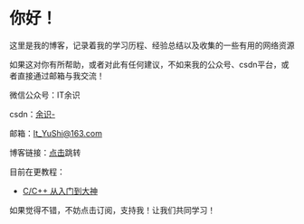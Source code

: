 # 你好！

这里是我的博客，记录着我的学习历程、经验总结以及收集的一些有用的网络资源

如果这对你有所帮助，或者对此有任何建议，不如来我的公众号、csdn平台，或者直接通过邮箱与我交流！

微信公众号：IT余识

csdn：[余识-](https://blog.csdn.net/weixin_50964512?spm=1001.2014.3001.5343 "csdn：余识-")

邮箱：<It_YuShi@163.com>

博客链接：[点击](https://ityushi.github.io/)跳转

目前在更教程：

- [C/C++ 从入门到大神](https://blog.csdn.net/weixin_50964512/category_11926200.html "C/C++教程")

如果觉得不错，不妨点击订阅，支持我！让我们共同学习！